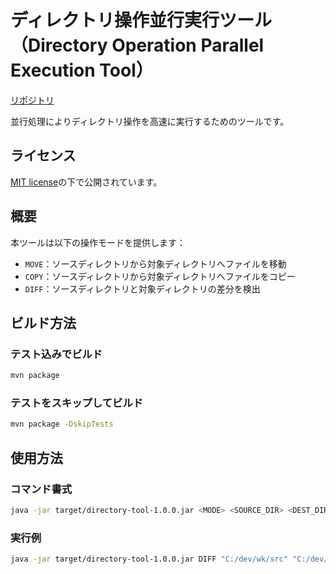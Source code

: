 # ディレクトリ操作並行実行ツール（Directory Operation Parallel Execution Tool）

[リポジトリ](https://github.com/KenichiroArai/directory-operation-parallel-execution-tool)

並行処理によりディレクトリ操作を高速に実行するためのツールです。

## ライセンス

[MIT license](LICENSE)の下で公開されています。

## 概要

本ツールは以下の操作モードを提供します：

* `MOVE`：ソースディレクトリから対象ディレクトリへファイルを移動
* `COPY`：ソースディレクトリから対象ディレクトリへファイルをコピー
* `DIFF`：ソースディレクトリと対象ディレクトリの差分を検出

## ビルド方法

### テスト込みでビルド

```bash
mvn package
```

### テストをスキップしてビルド

```bash
mvn package -DskipTests
```

## 使用方法

### コマンド書式

```bash
java -jar target/directory-tool-1.0.0.jar <MODE> <SOURCE_DIR> <DEST_DIR>
```

### 実行例

```bash
java -jar target/directory-tool-1.0.0.jar DIFF "C:/dev/wk/src" "C:/dev/wk/dest"
```

